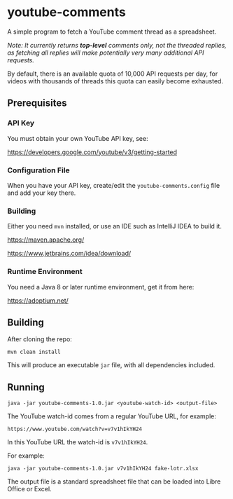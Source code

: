 # youtube-comments

A simple program to fetch a YouTube comment thread as a spreadsheet.

_Note: It currently returns __top-level__ comments only, not the threaded replies, as fetching all replies will make
potentially very many additional API requests._

By default, there is an available quota of 10,000 API requests per day, for videos with thousands of threads this quota
can easily become exhausted.

## Prerequisites

### API Key

You must obtain your own YouTube API key, see:

https://developers.google.com/youtube/v3/getting-started

### Configuration File

When you have your API key, create/edit the `youtube-comments.config` file and
add your key there.

### Building

Either you need `mvn` installed, or use an IDE such as IntelliJ IDEA to build it.

https://maven.apache.org/

https://www.jetbrains.com/idea/download/

### Runtime Environment

You need a Java 8 or later runtime environment, get it from here:

https://adoptium.net/

## Building

After cloning the repo:

```shell
mvn clean install
```

This will produce an executable `jar` file, with all dependencies included.

## Running

```shell
java -jar youtube-comments-1.0.jar <youtube-watch-id> <output-file>
```

The YouTube watch-id comes from a regular YouTube URL, for example:

```
https://www.youtube.com/watch?v=v7v1hIkYH24
```

In this YouTube URL the watch-id is `v7v1hIkYH24`.

For example:

```shell
java -jar youtube-comments-1.0.jar v7v1hIkYH24 fake-lotr.xlsx
```

The output file is a standard spreadsheet file that can be loaded into Libre Office or Excel.
